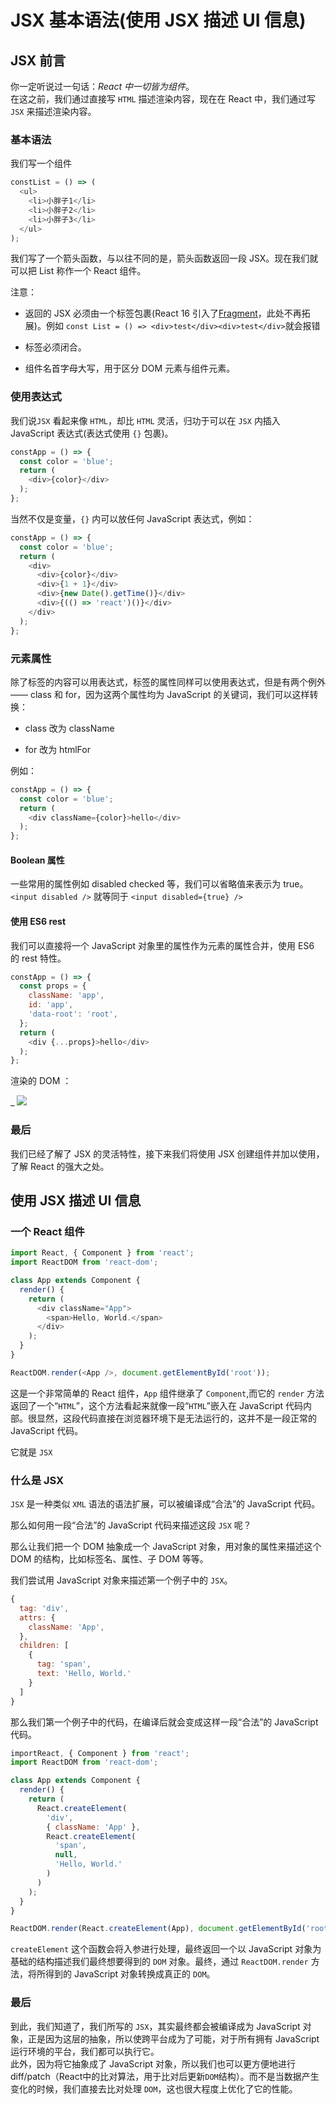 # JSX 基本语法(使用 JSX 描述 UI 信息)

## JSX 前言

你一定听说过一句话：_React 中一切皆为组件_。  
在这之前，我们通过直接写 `HTML` 描述渲染内容，现在在 React 中，我们通过写 `JSX` 来描述渲染内容。

### 基本语法

我们写一个组件

```js
constList = () => (
  <ul>
    <li>小胖子1</li>
    <li>小胖子2</li>
    <li>小胖子3</li>
  </ul>
);
```

我们写了一个箭头函数，与以往不同的是，箭头函数返回一段 JSX。现在我们就可以把 List 称作一个 React 组件。

注意：

* 返回的 JSX 必须由一个标签包裹(React 16 引入了[Fragment](https://reactjs.org/docs/fragments.html)，此处不再拓展)。例如 `const List = () => <div>test</div><div>test</div>`就会报错

* 标签必须闭合。

* 组件名首字母大写，用于区分 DOM 元素与组件元素。

### 使用表达式

我们说`JSX` 看起来像 `HTML`，却比 `HTML` 灵活，归功于可以在 `JSX` 内插入 JavaScript 表达式(表达式使用 `{}` 包裹)。

```js
constApp = () => {
  const color = 'blue';
  return (
    <div>{color}</div>
  );
};
```

当然不仅是变量，`{}` 内可以放任何 JavaScript 表达式，例如：

```js
constApp = () => {
  const color = 'blue';
  return (
    <div>
      <div>{color}</div>
      <div>{1 + 1}</div>
      <div>{new Date().getTime()}</div>
      <div>{(() => 'react')()}</div>
    </div>
  );
};
```

### 元素属性

除了标签的内容可以用表达式，标签的属性同样可以使用表达式，但是有两个例外 —— class 和 for，因为这两个属性均为 JavaScript 的关键词，我们可以这样转换：

* class 改为 className

* for 改为 htmlFor

例如：

```js
constApp = () => {
  const color = 'blue';
  return (
    <div className={color}>hello</div>
  );
};
```

#### Boolean 属性

一些常用的属性例如 disabled checked 等，我们可以省略值来表示为 true。  
`<input disabled />` 就等同于 `<input disabled={true} />`

#### 使用 ES6 rest

我们可以直接将一个 JavaScript 对象里的属性作为元素的属性合并，使用 ES6 的 rest 特性。

```js
constApp = () => {
  const props = {
    className: 'app',
    id: 'app',
    'data-root': 'root',
  };
  return (
    <div {...props}>hello</div>
  );
};
```

渲染的 DOM ：  

_
![](https://i.loli.net/2018/12/11/5c0fa401e0384.png)

### 最后

我们已经了解了 JSX 的灵活特性，接下来我们将使用 JSX 创建组件并加以使用，了解 React 的强大之处。



## 使用 JSX 描述 UI 信息

### 一个 React 组件

```js
import React, { Component } from 'react';
import ReactDOM from 'react-dom';

class App extends Component {
  render() {
    return (
      <div className="App">
        <span>Hello, World.</span>
      </div>
    );
  }
}

ReactDOM.render(<App />, document.getElementById('root'));
```

这是一个非常简单的 React 组件，`App` 组件继承了 `Component`,而它的 `render` 方法返回了一个“`HTML`”，这个方法看起来就像一段“`HTML`”嵌入在 JavaScript 代码内部。很显然，这段代码直接在浏览器环境下是无法运行的，这并不是一段正常的 JavaScript 代码。


它就是 `JSX`

### 什么是 JSX


`JSX` 是一种类似 `XML` 语法的语法扩展，可以被编译成“合法”的 JavaScript 代码。

那么如何用一段“合法”的 JavaScript 代码来描述这段 `JSX` 呢？

那么让我们把一个 DOM 抽象成一个 JavaScript 对象，用对象的属性来描述这个 DOM 的结构，比如标签名、属性、子 DOM 等等。

我们尝试用 JavaScript 对象来描述第一个例子中的 `JSX`。


```js
{
  tag: 'div',
  attrs: {
    className: 'App',
  },
  children: [
    {
      tag: 'span',
      text: 'Hello, World.'
    }
  ]
}
```

那么我们第一个例子中的代码，在编译后就会变成这样一段“合法”的 JavaScript 代码。

```js
importReact, { Component } from 'react';
import ReactDOM from 'react-dom';

class App extends Component {
  render() {
    return (
      React.createElement(
        'div',
        { className: 'App' },
        React.createElement(
          'span',
          null,
          'Hello, World.'
        )
      )
    );
  }
}

ReactDOM.render(React.createElement(App), document.getElementById('root'))
```


`createElement` 这个函数会将入参进行处理，最终返回一个以 JavaScript 对象为基础的结构描述我们最终想要得到的 `DOM` 对象。最终，通过 `ReactDOM.render` 方法，将所得到的 JavaScript 对象转换成真正的 `DOM`。



### [](https://www.yuque.com/fe9/basic/se6xlv#9415a826)[](https://www.yuque.com/fe9/basic/se6xlv#8gmbms)最后


到此，我们知道了，我们所写的 `JSX`，其实最终都会被编译成为 JavaScript 对象，正是因为这层的抽象，所以使跨平台成为了可能，对于所有拥有 JavaScript 运行环境的平台，我们都可以执行它。  
此外，因为将它抽象成了 JavaScript 对象，所以我们也可以更方便地进行 diff/patch（React中的比对算法，用于比对后更新`DOM`结构）。而不是当数据产生变化的时候，我们直接去比对处理 `DOM`，这也很大程度上优化了它的性能。
